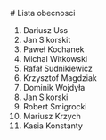 ﻿﻿# Lista obecnosci
1. Dariusz Uss
2. Jan Sikorskit
3. Paweł Kochanek
4. Michal Witkowski
5. Rafał Sudnikiewicz
6. Krzysztof Magdziak
7. Dominik Wojdyła
8. Jan Sikorski
9. Robert Smigrocki
10. Mariusz Krzych
11. Kasia Konstanty